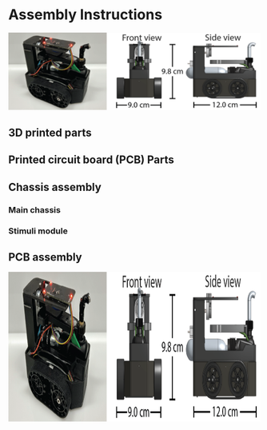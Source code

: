 # Assembly Instructions 

![Alt Text](https://github.com/cellworld/robot_assembly/blob/master/robot_overview.png)


## 3D printed parts


## Printed circuit board (PCB) Parts


## Chassis assembly
### Main chassis
### Stimuli module 

## PCB assembly

<p align="center">
  <img src="https://github.com/cellworld/robot_assembly/blob/master/robot_overview.png" alt="robot_overview" width="600" height="300">
</p>

